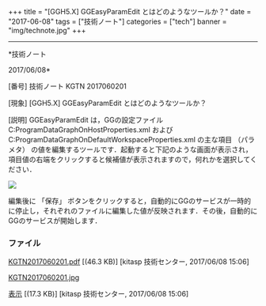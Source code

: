 ﻿+++
title = "[GGH5.X] GGEasyParamEdit とはどのようなツールか？"
date = "2017-06-08"
tags = ["技術ノート"]
categories = ["tech"]
banner = "img/technote.jpg"
+++

-----------------------------------------------------------------------------------------------------------------------------

*技術ノート

2017/06/08*


[番号]
技術ノート KGTN 2017060201

[現象]
[GGH5.X] GGEasyParamEdit とはどのようなツールか？

[説明]
GGEasyParamEdit は，GGの設定ファイル
C:ProgramDataGraphOnHostProperties.xml および
C:ProgramDataGraphOnDefaultWorkspaceProperties.xml の主な項目
（パラメタ）
の値を編集するツールです．起動すると下記のような画面が表示され，項目値の右端をクリックすると候補値が表示されますので，何れかを選択してください．

![](http://techreport.kitasp.net/attachments/download/3707/KGTN2017060201.jpg)

編集後に 「保存」
ボタンをクリックすると，自動的にGGのサービスが一時的に停止し，それぞれのファイルに編集した値が反映されます．その後，自動的にGGのサービスが開始します．


### ファイル

 
 


[KGTN2017060201.pdf](http://techreport.kitasp.net/attachments/download/3706/KGTN2017060201.pdf)
 [(46.3 KB)] [kitasp 技術センター, 2017/06/08
15:06]

[KGTN2017060201.jpg](http://techreport.kitasp.net/attachments/download/3707/KGTN2017060201.jpg)

[表示](http://techreport.kitasp.net/attachments/3707/KGTN2017060201.jpg "表示")
 [(17.3 KB)] [kitasp 技術センター, 2017/06/08
15:06]


 


 

